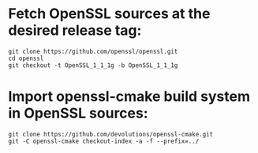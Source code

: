 
# Fetch OpenSSL sources at the desired release tag:

```
git clone https://github.com/openssl/openssl.git
cd openssl
git checkout -t OpenSSL_1_1_1g -b OpenSSL_1_1_1g
```

# Import openssl-cmake build system in OpenSSL sources:

```
git clone https://github.com/devolutions/openssl-cmake.git
git -C openssl-cmake checkout-index -a -f --prefix=../
```
